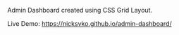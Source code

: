 Admin Dashboard created using CSS Grid Layout.

Live Demo: https://nicksvko.github.io/admin-dashboard/